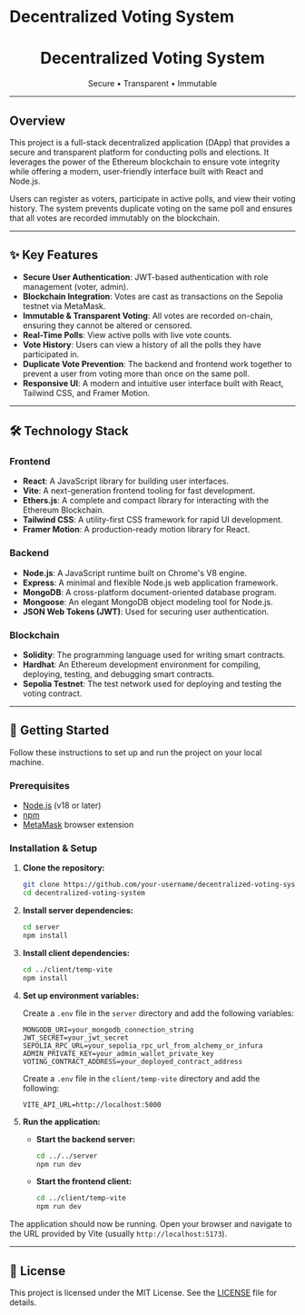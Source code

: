 # Decentralized Voting System

<div align="center">
  <h1>Decentralized Voting System</h1>
  <p>Secure • Transparent • Immutable</p>
  <hr/>
</div>


## Overview

This project is a full-stack decentralized application (DApp) that provides a secure and transparent platform for conducting polls and elections. It leverages the power of the Ethereum blockchain to ensure vote integrity while offering a modern, user-friendly interface built with React and Node.js.

Users can register as voters, participate in active polls, and view their voting history. The system prevents duplicate voting on the same poll and ensures that all votes are recorded immutably on the blockchain.

---

## ✨ Key Features

- **Secure User Authentication**: JWT-based authentication with role management (voter, admin).
- **Blockchain Integration**: Votes are cast as transactions on the Sepolia testnet via MetaMask.
- **Immutable & Transparent Voting**: All votes are recorded on-chain, ensuring they cannot be altered or censored.
- **Real-Time Polls**: View active polls with live vote counts.
- **Vote History**: Users can view a history of all the polls they have participated in.
- **Duplicate Vote Prevention**: The backend and frontend work together to prevent a user from voting more than once on the same poll.
- **Responsive UI**: A modern and intuitive user interface built with React, Tailwind CSS, and Framer Motion.

---

## 🛠️ Technology Stack

### Frontend
- **React**: A JavaScript library for building user interfaces.
- **Vite**: A next-generation frontend tooling for fast development.
- **Ethers.js**: A complete and compact library for interacting with the Ethereum Blockchain.
- **Tailwind CSS**: A utility-first CSS framework for rapid UI development.
- **Framer Motion**: A production-ready motion library for React.

### Backend
- **Node.js**: A JavaScript runtime built on Chrome's V8 engine.
- **Express**: A minimal and flexible Node.js web application framework.
- **MongoDB**: A cross-platform document-oriented database program.
- **Mongoose**: An elegant MongoDB object modeling tool for Node.js.
- **JSON Web Tokens (JWT)**: Used for securing user authentication.

### Blockchain
- **Solidity**: The programming language used for writing smart contracts.
- **Hardhat**: An Ethereum development environment for compiling, deploying, testing, and debugging smart contracts.
- **Sepolia Testnet**: The test network used for deploying and testing the voting contract.

---

## 🚀 Getting Started

Follow these instructions to set up and run the project on your local machine.

### Prerequisites

- [Node.js](https://nodejs.org/) (v18 or later)
- [npm](https://www.npmjs.com/)
- [MetaMask](https://metamask.io/) browser extension

### Installation & Setup

1.  **Clone the repository:**
    ```bash
    git clone https://github.com/your-username/decentralized-voting-system.git
    cd decentralized-voting-system
    ```

2.  **Install server dependencies:**
    ```bash
    cd server
    npm install
    ```

3.  **Install client dependencies:**
    ```bash
    cd ../client/temp-vite
    npm install
    ```

4.  **Set up environment variables:**

    Create a `.env` file in the `server` directory and add the following variables:

    ```env
    MONGODB_URI=your_mongodb_connection_string
    JWT_SECRET=your_jwt_secret
    SEPOLIA_RPC_URL=your_sepolia_rpc_url_from_alchemy_or_infura
    ADMIN_PRIVATE_KEY=your_admin_wallet_private_key
    VOTING_CONTRACT_ADDRESS=your_deployed_contract_address
    ```

    Create a `.env` file in the `client/temp-vite` directory and add the following:

    ```env
    VITE_API_URL=http://localhost:5000
    ```

5.  **Run the application:**

    -   **Start the backend server:**
        ```bash
        cd ../../server
        npm run dev
        ```

    -   **Start the frontend client:**
        ```bash
        cd ../client/temp-vite
        npm run dev
        ```

The application should now be running. Open your browser and navigate to the URL provided by Vite (usually `http://localhost:5173`).

---

## 📄 License

This project is licensed under the MIT License. See the [LICENSE](LICENSE) file for details.

